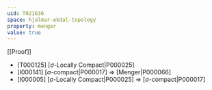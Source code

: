 ```yaml
---
uid: T021636
space: hjalmar-ekdal-topology
property: menger
value: true
---
```

[[Proof]]

* [T000125] [$\sigma$-Locally Compact|P000025]
* [I000141] [$\sigma$-compact|P000017] => [Menger|P000066]
* [I000005] [$\sigma$-Locally Compact|P000025] => [$\sigma$-compact|P000017]

